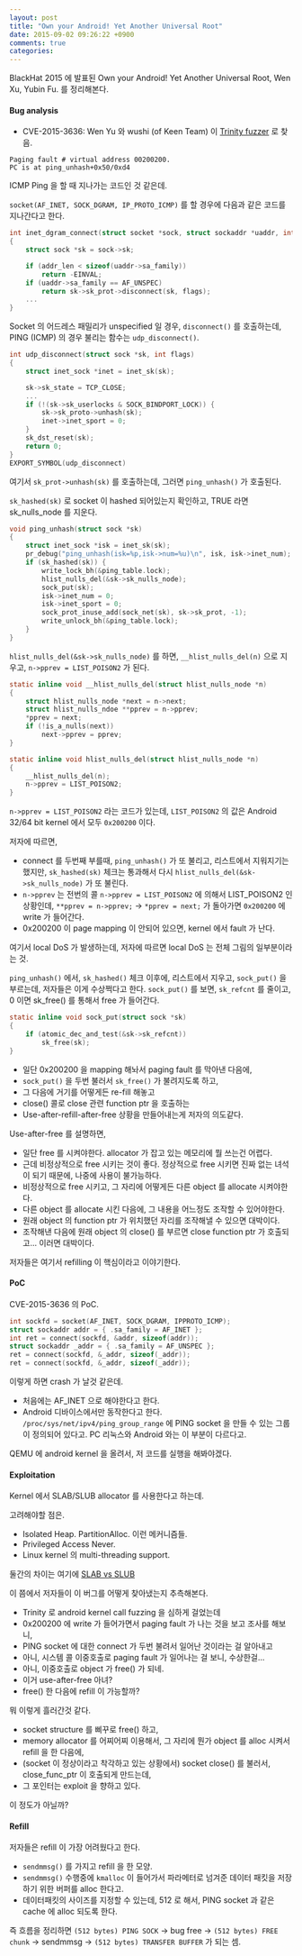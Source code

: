 ```yaml
---
layout: post
title: "Own your Android! Yet Another Universal Root"
date: 2015-09-02 09:26:22 +0900
comments: true
categories: 
---
```


BlackHat 2015 에 발표된 Own your Android! Yet Another Universal Root, Wen Xu, Yubin Fu. 를 정리해본다.

#### Bug analysis

* CVE-2015-3636: Wen Yu 와 wushi (of Keen Team) 이 [Trinity fuzzer](https://github.com/kernelslacker/trinity) 로 찾음.

```
Paging fault # virtual address 00200200.
PC is at ping_unhash+0x50/0xd4
```

ICMP Ping 을 할 때 지나가는 코드인 것 같은데.

`socket(AF_INET, SOCK_DGRAM, IP_PROTO_ICMP)` 를 할 경우에 다음과 같은 코드를 지나간다고 한다.

``` c net/ipv4/af_inet.c
int inet_dgram_connect(struct socket *sock, struct sockaddr *uaddr, int addr_len, int flags)
{
    struct sock *sk = sock->sk;

    if (addr_len < sizeof(uaddr->sa_family))
        return -EINVAL;
    if (uaddr->sa_family == AF_UNSPEC)
        return sk->sk_prot->disconnect(sk, flags);
    ...
}
```

Socket 의 어드레스 패밀리가 unspecified 일 경우, `disconnect()` 를 호출하는데, PING (ICMP) 의 경우 불리는 함수는 `udp_disconnect()`.

``` c udp_disconnect()
int udp_disconnect(struct sock *sk, int flags)
{
    struct inet_sock *inet = inet_sk(sk);

    sk->sk_state = TCP_CLOSE;
    ...
    if (!(sk->sk_userlocks & SOCK_BINDPORT_LOCK)) {
        sk->sk_proto->unhash(sk);
        inet->inet_sport = 0;
    }
    sk_dst_reset(sk);
    return 0;
}
EXPORT_SYMBOL(udp_disconnect)
```

여기서 `sk_prot->unhash(sk)` 를 호출하는데, 그러면 `ping_unhash()` 가 호출된다.

`sk_hashed(sk)` 로 socket 이 hashed 되어있는지 확인하고, TRUE 라면 sk_nulls_node 를 지운다.

``` c ping_unhash()
void ping_unhash(struct sock *sk)
{
    struct inet_sock *isk = inet_sk(sk);
    pr_debug("ping_unhash(isk=%p,isk->num=%u)\n", isk, isk->inet_num);
    if (sk_hashed(sk)) {
        write_lock_bh(&ping_table.lock);
        hlist_nulls_del(&sk->sk_nulls_node);
        sock_put(sk);
        isk->inet_num = 0;
        isk->inet_sport = 0;
        sock_prot_inuse_add(sock_net(sk), sk->sk_prot, -1);
        write_unlock_bh(&ping_table.lock);
    }
}
```

`hlist_nulls_del(&sk->sk_nulls_node)` 를 하면, `__hlist_nulls_del(n)` 으로 지우고, `n->pprev = LIST_POISON2` 가 된다.

``` c hlist_nulls_del(struct hlist_nulls_node *n)
static inline void __hlist_nulls_del(struct hlist_nulls_node *n)
{
    struct hlist_nulls_node *next = n->next;
    struct hlist_nulls_ndoe **pprev = n->pprev;
    *pprev = next;
    if (!is_a_nulls(next))
        next->pprev = pprev;
}

static inline void hlist_nulls_del(struct hlist_nulls_node *n)
{
    __hlist_nulls_del(n);
    n->pprev = LIST_POISON2;
}
```

`n->pprev = LIST_POISON2` 라는 코드가 있는데, `LIST_POISON2` 의 값은 Android 32/64 bit kernel 에서 모두 `0x200200` 이다. 

저자에 따르면,

* connect 를 두번째 부를때, `ping_unhash()` 가 또 불리고, 리스트에서 지워지기는 했지만, `sk_hashed(sk)` 체크는 통과해서 다시 `hlist_nulls_del(&sk->sk_nulls_node)` 가 또 불린다.
* `n->pprev` 는 전번의 콜 `n->pprev = LIST_POISON2` 에 의해서 LIST_POISON2 인 상황인데, `**pprev = n->pprev;` -> `*pprev = next;` 가 돌아가면 `0x200200` 에 write 가 들어간다.
* 0x200200 이 page mapping 이 안되어 있으면, kernel 에서 fault 가 난다.

여기서 local DoS 가 발생하는데, 저자에 따르면 local DoS 는 전체 그림의 일부분이라는 것.

`ping_unhash()` 에서, `sk_hashed()` 체크 이후에, 리스트에서 지우고, `sock_put()` 을 부르는데, 저자들은 이게 수상쩍다고 한다.
`sock_put()` 를 보면, `sk_refcnt` 를 줄이고, 0 이면 sk_free() 를 통해서 free 가 들어간다. 

``` c sock_put()
static inline void sock_put(struct sock *sk)
{
    if (atomic_dec_and_test(&sk->sk_refcnt))
        sk_free(sk);
}
```

* 일단 0x200200 을 mapping 해놔서 paging fault 를 막아낸 다음에, 
* `sock_put()` 을 두번 불러서 `sk_free()` 가 불려지도록 하고,
* 그 다음에 거기를 어떻게든 re-fill 해놓고
* close() 콜로 close 관련 function ptr 을 호출하는 
* Use-after-refill-after-free 상황을 만들어내는게 저자의 의도같다.

Use-after-free 를 설명하면,

* 일단 free 를 시켜야한다. allocator 가 잡고 있는 메모리에 뭘 쓰는건 어렵다.
* 근데 비정상적으로 free 시키는 것이 좋다. 정상적으로 free 시키면 진짜 없는 녀석이 되기 때문에, 나중에 사용이 불가능하다.
* 비정상적으로 free 시키고, 그 자리에 어떻게든 다른 object 를 allocate 시켜야한다.
* 다른 object 를 allocate 시킨 다음에, 그 내용을 어느정도 조작할 수 있어야한다.
* 원래 object 의 function ptr 가 위치했던 자리를 조작해낼 수 있으면 대박이다.
* 조작해낸 다음에 원래 object 의 close() 를 부르면 close function ptr 가 호출되고... 이러면 대박이다.

저자들은 여기서 refilling 이 핵심이라고 이야기한다.

#### PoC

CVE-2015-3636 의 PoC. 

``` c PoC of CVE-2015-3636
int sockfd = socket(AF_INET, SOCK_DGRAM, IPPROTO_ICMP);
struct sockaddr addr = { .sa_family = AF_INET };
int ret = connect(sockfd, &addr, sizeof(addr));
struct sockaddr _addr = { .sa_family = AF_UNSPEC };
ret = connect(sockfd, &_addr, sizeof(_addr));
ret = connect(sockfd, &_addr, sizeof(_addr));
```

이렇게 하면 crash 가 날것 같은데.

* 처음에는 AF_INET 으로 해야한다고 한다. 
* Android 디바이스에서만 동작한다고 한다. `/proc/sys/net/ipv4/ping_group_range` 에 PING socket 을 만들 수 있는 그룹이 정의되어 있다고. PC 리눅스와 Android 와는 이 부분이 다르다고.

QEMU 에 android kernel 을 올려서, 저 코드를 실행을 해봐야겠다.

#### Exploitation

Kernel 에서 SLAB/SLUB allocator 를 사용한다고 하는데.

고려해야할 점은.

* Isolated Heap. PartitionAlloc. 이런 메커니즘들.
* Privileged Access Never.
* Linux kernel 의 multi-threading support.

둘간의 차이는 여기에 [SLAB vs SLUB](http://events.linuxfoundation.org/images/stories/pdf/klf2012_kim.pdf)

이 쯤에서 저자들이 이 버그를 어떻게 찾아냈는지 추측해본다.

* Trinity 로 android kernel call fuzzing 을 심하게 걸었는데
* 0x200200 에 write 가 들어가면서 paging fault 가 나는 것을 보고 조사를 해보니,
* PING socket 에 대한 connect 가 두번 불려서 일어난 것이라는 걸 알아내고
* 아니, 시스템 콜 이중호출로 paging fault 가 일어나는 걸 보니, 수상한걸...
* 아니, 이중호출로 object 가 free() 가 되네.
* 이거 use-after-free 아녀?
* free() 한 다음에 refill 이 가능할까?

뭐 이렇게 흘러간것 같다.

* socket structure 를 삐꾸로 free() 하고, 
* memory allocator 를 어찌어찌 이용해서, 그 자리에 뭔가 object 를 alloc 시켜서 refill 을 한 다음에, 
* (socket 이 정상이라고 착각하고 있는 상황에서) socket close() 를 불러서, close_func_ptr 이 호출되게 만드는데, 
* 그 포인터는 exploit 을 향하고 있다.

이 정도가 아닐까?

#### Refill

저자들은 refill 이 가장 어려웠다고 한다. 

* `sendmmsg()` 를 가지고 refill 을 한 모양. 
* `sendmmsg()` 수행중에 `kmalloc` 이 들어가서 파라메터로 넘겨준 데이터 패킷을 저장하기 위한 버퍼를 alloc 한다고. 
* 데이터패킷의 사이즈를 지정할 수 있는데, 512 로 해서, PING socket 과 같은 cache 에 alloc 되도록 한다.

즉 흐름을 정리하면 `(512 bytes) PING SOCK` -> bug free -> `(512 bytes) FREE chunk` -> sendmmsg -> `(512 bytes) TRANSFER BUFFER` 가 되는 셈.
